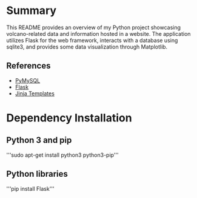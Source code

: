 # Summary

This README provides an overview of my Python project showcasing volcano-related data and information hosted in a website. The application utilizes Flask for the web framework, interacts with a database using sqlite3, and provides some  data  visualization through Matplotlib.

## References
- [PyMySQL](https://pymysql.readthedocs.io/en/latest/)
- [Flask](https://flask.palletsprojects.com/en/2.0.x/)
- [Jinja Templates](https://jinja.palletsprojects.com/en/3.0.x/)

# Dependency Installation
## Python 3 and pip
'''sudo apt-get install python3 python3-pip'''
## Python libraries
'''pip install Flask'''



